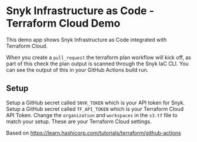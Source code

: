 # Snyk Infrastructure as Code - Terraform Cloud Demo

This demo app shows Snyk Infrastructure as Code integrated with Terraform Cloud.

When you create a `pull_request` the terraform plan workflow will kick off, as part of this check the plan output is scanned through the Snyk IaC CLI.
You can see the output of this in your GitHub Actions build run.

## Setup

Setup a GitHub secret called `SNYK_TOKEN` which is your API token for Snyk.
Setup a GitHub secret called `TF_API_TOKEN` which is your Terraform Cloud API Token.
Change the `organization` and `workspaces` in the `s3.tf` file to match your setup. These are your Terraform Cloud settings.

Based on https://learn.hashicorp.com/tutorials/terraform/github-actions
